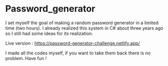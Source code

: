 # Password_generator
I set myself the goal of making a random password generator in a limited time (two hours). I already realized this system in C# about three years ago so I still had some ideas for its realization.

Live version : https://password-generator-challenge.netlify.app/

I made all the codes myself, if you want to take them back there is no problem. Have fun !
